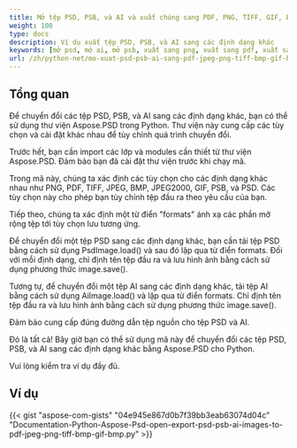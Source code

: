 ```yaml
---
title: Mở tệp PSD, PSB, và AI và xuất chúng sang PDF, PNG, TIFF, GIF, BMP, JPEG
weight: 100
type: docs
description: Ví dụ xuất tệp PSD, PSB, và AI sang các định dạng khác
keywords: [mở psd, mở ai, mở psb, xuất sang png, xuất sang pdf, xuất sang jpeg, xuất sang tiff, psd api, python, mã mẫu]
url: /zh/python-net/mo-xuat-psd-psb-ai-sang-pdf-jpeg-png-tiff-bmp-gif-bmp/
---
```


## **Tổng quan**
Để chuyển đổi các tệp PSD, PSB, và AI sang các định dạng khác, bạn có thể sử dụng thư viện Aspose.PSD trong Python. Thư viện này cung cấp các tùy chọn và cài đặt khác nhau để tùy chỉnh quá trình chuyển đổi.

Trước hết, bạn cần import các lớp và modules cần thiết từ thư viện Aspose.PSD. Đảm bảo bạn đã cài đặt thư viện trước khi chạy mã.

Trong mã này, chúng ta xác định các tùy chọn cho các định dạng khác nhau như PNG, PDF, TIFF, JPEG, BMP, JPEG2000, GIF, PSB, và PSD. Các tùy chọn này cho phép bạn tùy chỉnh tệp đầu ra theo yêu cầu của bạn.

Tiếp theo, chúng ta xác định một từ điển "formats" ánh xạ các phần mở rộng tệp tới tùy chọn lưu tương ứng.

Để chuyển đổi một tệp PSD sang các định dạng khác, bạn cần tải tệp PSD bằng cách sử dụng PsdImage.load() và sau đó lặp qua từ điển formats. Đối với mỗi định dạng, chỉ định tên tệp đầu ra và lưu hình ảnh bằng cách sử dụng phương thức image.save().

Tương tự, để chuyển đổi một tệp AI sang các định dạng khác, tải tệp AI bằng cách sử dụng AiImage.load() và lặp qua từ điển formats. Chỉ định tên tệp đầu ra và lưu hình ảnh bằng cách sử dụng phương thức image.save().

Đảm bảo cung cấp đúng đường dẫn tệp nguồn cho tệp PSD và AI.

Đó là tất cả! Bây giờ bạn có thể sử dụng mã này để chuyển đổi các tệp PSD, PSB, và AI sang các định dạng khác bằng Aspose.PSD cho Python.

Vui lòng kiểm tra ví dụ đầy đủ.

## **Ví dụ**
{{< gist "aspose-com-gists" "04e945e867d0b7f39bb3eab63074d04c" "Documentation-Python-Aspose-Psd-open-export-psd-psb-ai-images-to-pdf-jpeg-png-tiff-bmp-gif-bmp.py" >}}
